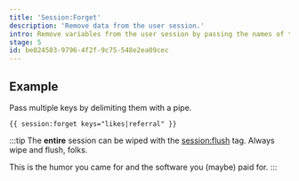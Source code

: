 ```yaml
---
title: 'Session:Forget'
description: 'Remove data from the user session.'
intro: Remove variables from the user session by passing the names of the variables into the `keys` parameter.
stage: 5
id: be024503-9796-4f2f-9c75-548e2ea09cec
---
```

## Example

Pass multiple keys by delimiting them with a pipe.
```
{{ session:forget keys="likes|referral" }}
```

:::tip
The **entire** session can be wiped with the [session:flush](/tags/session-flush) tag. Always wipe and flush, folks.

This is the humor you came for and the software you (maybe) paid for.
:::
